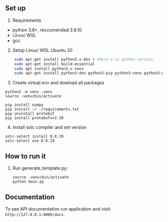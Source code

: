 ## Set up
1. Requirements
- python 3.8+, reccomended 3.8.10
- Linux/ WSL
- gcc

2. Setup Linux/ WSL Ubuntu 20
```bash
    sudo apt-get install python3.x-dev # where x is python version
    sudo apt-get install build-essential 
    sudo apt install python3.x-venv
    sudo apt-get install python3-dev python3-pip python3-venv python3-wheel -y
```

3. Create virtual env and dowload all packages
```
python3 -m venv .venv
source .venv/bin/activate

pip install numpy
pip install -r ./requirements.txt
pip uninstall protobuf
pip install protobuf==3.20
```

4. Install solc compiler and set version
```
solc-select install 0.8.19
solc-select use 0.8.19
```

## How to run it

1. Run generate_template.py:
    ```
    source .venv/bin/activate
    python main.py
    ```

## Documentation

To see API documentation run application and visit: `http://127.0.0.1:8000/docs`.